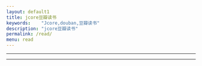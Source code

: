 ```yaml
---
layout: default1
title: jcore豆瓣读书
keywords:	 "Jcore,douban,豆瓣读书"
description: "jcore豆瓣读书"
permalink: /read/
menu: read
---
```


<hr/>

<article>
	<div id="archives">
		<div id="douban">
			<!--
			数据源来自我的豆瓣读书...
			<div id="bookreading" class="douban-list"></div>
			<div id="bookread" class="douban-list"></div>
			<div id="bookwish" class="douban-list"></div>
			-->
		</div>
	</div>
<hr/>	
	
</article>
<script type="text/javascript" src="{{ site.staticurl }}/resources/js/douban.js"></script>
<script type="text/javascript">
	var dbapi = new DoubanApi();
	window.onload = function(){
		dbapi.show();
	};
</script>


